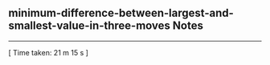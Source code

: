 <h2>minimum-difference-between-largest-and-smallest-value-in-three-moves Notes</h2><hr>[ Time taken: 21 m 15 s ]